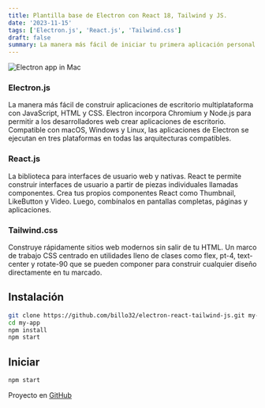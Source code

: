 ```yaml
---
title: Plantilla base de Electron con React 18, Tailwind y JS.
date: '2023-11-15'
tags: ['Electron.js', 'React.js', 'Tailwind.css']
draft: false
summary: La manera más fácil de iniciar tu primera aplicación personal de escritorio en JavaScript (Mac/PC).
---
```


![Electron app in Mac](/static/images/electron-boilerplate.png)

### Electron.js

La manera más fácil de construir aplicaciones de escritorio multiplataforma con JavaScript, HTML y CSS.
Electron incorpora Chromium y Node.js para permitir a los desarrolladores web crear aplicaciones de escritorio.
Compatible con macOS, Windows y Linux, las aplicaciones de Electron se ejecutan en tres plataformas en todas las arquitecturas compatibles.

### React.js

La biblioteca para interfaces de usuario web y nativas.
React te permite construir interfaces de usuario a partir de piezas individuales llamadas componentes.
Crea tus propios componentes React como Thumbnail, LikeButton y Video. Luego, combínalos en pantallas completas, páginas y aplicaciones.

### Tailwind.css

Construye rápidamente sitios web modernos sin salir de tu HTML.
Un marco de trabajo CSS centrado en utilidades lleno de clases como flex, pt-4, text-center y rotate-90 que se pueden componer para construir cualquier diseño directamente en tu marcado.

## Instalación

```bash
git clone https://github.com/billo32/electron-react-tailwind-js.git my-app
cd my-app
npm install
npm start
```

## Iniciar

```bash
npm start
```

Proyecto en [GitHub](https://github.com/billo32/electron-react-tailwind-js)
